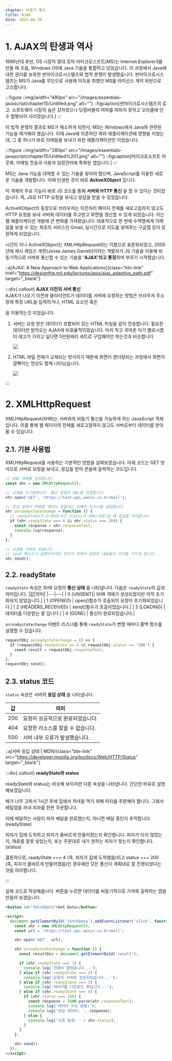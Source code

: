 ```yaml
---
chapter: 비동기 통신
title: AJAX
date: 2024-04-30
---
```


# 1. AJAX의 탄생과 역사

1990년대 후반, OS 시장의 절대 강자 마이크로스프트(MS)는 Internet Explorer3를 만들 때 즈음, Windows OS에 Java 기술을 통합하고 있었습니다. 이 과정에서 Java에 대한 권리를 보유한 썬마이크로시스템즈와 법적 분쟁이 발생했습니다. 썬마이크로시스템즈는 MS가 Java를 무단으로 사용해 이득을 취했던 MS를 라이선스 계약 위반으로 고소합니다.

:::figure
::img{width="480px" src="/images/essentials-javascript/chapter15/Untitled.png" alt=""}
::figcaption[썬마이크로시스템즈의 로고. 소프트웨어 시장의 숨은 강자였으나 닷컴버블의 여파를 피하지 못하고 오라클에 인수 합병되어 사라졌습니다.]
:::

이 법적 분쟁의 결과로 MS가 패소하게 되면서, MS는 Windows에서 Java와 관련된 기능을 제거해야 했습니다. 이때 Java에 의존하던 여러 애플리케이션에 영향을 미쳤는데, 그 중 하나가 바로 이메일을 보내기 위한 애플리케이션인 <Outlook>이었습니다.

:::figure
::img{width="280px" src="/images/essentials-javascript/chapter15/Untitled%201.png" alt=""}
::figcaption[마이크로소프트 아웃룩. 이메일 전송과 사용자 일정관리에 특화된 앱입니다.]
:::

MS는 Java 기능을 대체할 수 있는 기술을 찾아야 했으며, JavaScript를 이용한 새로운 기술을 개발합니다. 이때 탄생한 것이 바로 **ActiveXObject** 입니다.

이 객체의 주요 기능이 바로 JS 코드를 통해 **서버와 HTTP 통신** 을 할 수 있다는 것이었습니다. 즉, JS로 HTTP 요청을 보내고 응답을 받을 수 있었습니다.

ActiveXObject의 등장으로 브라우저는 이전처러 페이지 전체를 새로고침하지 않고도 HTTP 요청을 보내 서버와 데이터를 주고받고 화면을 갱신할 수 있게 되었습니다. 이는 웹 애플리케이션 개발에 큰 변화를 가져왔습니다. 대표적으로 한 번에 수백명에게 이메일을 보낼 수 있는 최초의 서비스인 Gmail, 실시간으로 지도를 보여주는 구글맵 등이 등장하게 되었습니다.

시간이 지나 ActiveXObject는 XMLHttpRequest라는 이름으로 표준화되었고, 2005년에 제시 제임스 게럿(Jesse James Garrett)이라는 개발자가 JS 기술을 이용해 비동기적으로 서버와 통신할 수 있는 기술을 **'AJAX'라고 통칭**하여 부르기 시작했습니다.

::a[AJAX: A New Approach to Web Applications]{class="btn-link" href="https://designftw.mit.edu/lectures/apis/ajax_adaptive_path.pdf" target="\_blank"}

:::div{.callout}
**AJAX 이전의 서버 통신**  
AJAX가 나오기 이전에 클라이언트가 데이터를 서버에 요청하는 방법은 브라우저 주소창에 특정 URL을 입력하거나, HTML 요소인 <a> 혹은 <form>을 이용하는것 이었습니다.

1. 서버는 요청 받은 데이터가 포함되어 있는 HTML 파일을 같이 전송합니다. 필요한 데이터만 받아오는 AJAX에 비효율적이었습니다. 마치 작고 귀여운 아기 벨로시랩터 레고가 가지고 싶다면 5만원짜리 세트로 구입해야만 하는것과 비슷합니다

   ![](/images/essentials-javascript/chapter15/%25E1%2584%2589%25E1%2585%25B3%25E1%2584%258F%25E1%2585%25B3%25E1%2584%2585%25E1%2585%25B5%25E1%2586%25AB%25E1%2584%2589%25E1%2585%25A3%25E1%2586%25BA_2023-04-23_%25E1%2584%258B%25E1%2585%25A9%25E1%2584%258C%25E1%2585%25A5%25E1%2586%25AB_1.39.39.png)

2. HTML 파일 전체가 교체되는 방식이기 때문에 화면이 렌더링되는 과정에서 화면이 깜빡이는 현상도 함께 나타났습니다.

   ![](/images/essentials-javascript/chapter15/%25E1%2584%2589%25E1%2585%25B3%25E1%2584%258F%25E1%2585%25B3%25E1%2584%2585%25E1%2585%25B5%25E1%2586%25AB%25E1%2584%2589%25E1%2585%25A3%25E1%2586%25BA_2023-04-23_%25E1%2584%258B%25E1%2585%25A9%25E1%2584%258C%25E1%2585%25A5%25E1%2586%25AB_1.37.22.png)

:::

# 2. XMLHttpRequest

XMLHttpRequest(XHR)는 서버와의 비동기 통신을 가능하게 하는 JavaScript 객체입니다. 이를 통해 웹 페이지의 전체를 새로고침하지 않고도 서버로부터 데이터를 받아올 수 있습니다.

## 2.1. 기본 사용법

XMLHttpRequest를 사용하는 기본적인 방법을 살펴보겠습니다. 아래 코드는 GET 방식으로 서버로 요청을 보내고, 응답을 받아 콘솔에 출력하는 코드입니다.

```jsx
// XHR 객체를 생성합니다.
const xhr = new XMLHttpRequest();

// 요청을 초기화합니다. 통신 방법과 URL을 지정합니다.
xhr.open('GET', 'https://test.api.weniv.co.kr/mall');

// 응답 상태가 변화할 때마다 호출되는 이벤트 리스너를 설정합니다.
xhr.onreadystatechange = function () {
  // readyState가 4(완료)이고 status가 200(성공)일 때 응답을 처리합니다.
  if (xhr.readyState === 4 && xhr.status === 200) {
    const response = xhr.responseText;
    console.log(response);
  }
};

// 요청을 서버로 보냅니다.
// send 메소드가 실행되어야만 우리가 위에서 설정한 내용들이 의미를 가지게 됩니다.
xhr.send();
```

## 2.2. readyState

`readyState` 속성은 XHR 요청의 **통신 상태** 를 나타냅니다. 다음은 `readyState`의 값과 의미입니다.
|값|의미|
|---|---|
| 0 (UNSENT)| XHR 객체가 생성되었지만 아직 초기화되지 않았습니다.|
| 1 (OPENED) | open()함수가 호출되어 요청이 초기화되었습니다.|
| 2 (HEADERS_RECEIVED) | send()함수가 호출되었습니다.|
| 3 (LOADING) | 데이터를 다운받는 중 입니다.|
| 4 (DONE) | 통신이 완료되었습니다.|

`onreadystatechange` 이벤트 리스너를 통해 `readyState`가 변할 때마다 콜백 함수를 실행할 수 있습니다.

```jsx
requestObj.onreadystatechange = () => {
  if (requestObj.readyState == 4 && requestObj.status == '200') {
    const result = requestObj.responseText;
  }
};
requestObj.send();
```

## 2.3. status 코드

`status` 속성은 서버의 **응답 상태** 를 나타냅니다.

| 값  | 의미                              |
| --- | --------------------------------- |
| 200 | 요청이 성공적으로 완료되었습니다. |
| 404 | 요청한 리소스를 찾을 수 없습니다. |
| 500 | 서버 내부 오류가 발생했습니다.    |

::a[서버 응답 상태 | MDN]{class="btn-link" src="https://developer.mozilla.org/ko/docs/Web/HTTP/Status" target="\_blank"}

:::div{.callout}
**readyState와 status**

readyState와 status는 비슷해 보이지만 다른 속성을 나타냅니다. 간단한 비유로 설명해보겠습니다.

배가 너무 고파서 1시간 후에 집에서 저녁을 먹기 위해 피자를 주문해야 합니다. 그래서 배달앱을 꺼내 피자를 한판 주문합니다.

이때 배달하는 사람이 피자 배달을 완료했는지, 아니면 배달 중인지 추적합니다. (readyState)

피자가 집에 도착하고 피자가 올바르게 만들어졌는지 확인합니다. 피자가 타지 않았는지, 재료를 잘못 넣었는지, 또는 주문대로 내가 원하는 피자가 맞는지 확인합니다. (status)

결론적으로, readyState === 4 (즉, 피자가 집에 도착했음)이고 status === 200 (즉, 피자가 올바르게 만들어졌음)인 경우에만 모든 통신이 계획대로 잘 진행되었다는 것을 의미합니다.

:::

실제 코드로 작성해봅시다. 버튼을 누르면 데이터를 비동기적으로 가져와 출력하는 앱을 만들어 보겠습니다.

```html
<button id="fetchData">Get Data</button>

<script>
  document.getElementById('fetchData').addEventListener('click', function () {
    const xhr = new XMLHttpRequest();
    const url = 'https://test.api.weniv.co.kr/mall';

    xhr.open('GET', url);

    xhr.onreadystatechange = function () {
      const resultDiv = document.getElementById('result');

      if (xhr.readyState === 1) {
        console.log('연결이 열렸습니다...');
      } else if (xhr.readyState === 2) {
        console.log('요청이 서버로 전송되었습니다...');
      } else if (xhr.readyState === 3) {
        console.log('데이터를 다운로드 중입니다...');
      } else if (xhr.readyState === 4) {
        if (xhr.status === 200) {
          const response = JSON.parse(xhr.responseText);
          console.log('데이터 수신 완료!');
          console.log('응답 데이터: ', response);
        } else {
          console.log('오류 발생: ' + xhr.status);
        }
      }
    };

    xhr.send();
  });
</script>
```

